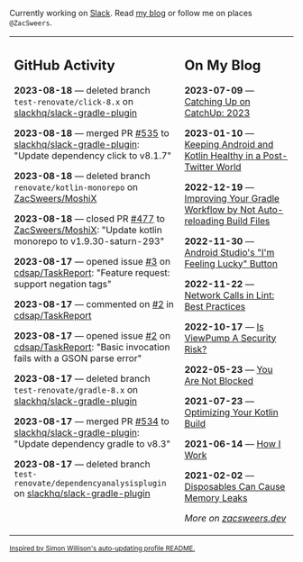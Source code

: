 Currently working on [Slack](https://slack.com/). Read [my blog](https://zacsweers.dev/) or follow me on places `@ZacSweers`.

<table><tr><td valign="top" width="60%">

## GitHub Activity
<!-- githubActivity starts -->
**2023-08-18** — deleted branch `test-renovate/click-8.x` on [slackhq/slack-gradle-plugin](https://github.com/slackhq/slack-gradle-plugin)

**2023-08-18** — merged PR [#535](https://github.com/slackhq/slack-gradle-plugin/pull/535) to [slackhq/slack-gradle-plugin](https://github.com/slackhq/slack-gradle-plugin): "Update dependency click to v8.1.7"

**2023-08-18** — deleted branch `renovate/kotlin-monorepo` on [ZacSweers/MoshiX](https://github.com/ZacSweers/MoshiX)

**2023-08-18** — closed PR [#477](https://github.com/ZacSweers/MoshiX/pull/477) to [ZacSweers/MoshiX](https://github.com/ZacSweers/MoshiX): "Update kotlin monorepo to v1.9.30-saturn-293"

**2023-08-17** — opened issue [#3](https://github.com/cdsap/TaskReport/issues/3) on [cdsap/TaskReport](https://github.com/cdsap/TaskReport): "Feature request: support negation tags"

**2023-08-17** — commented on [#2](https://github.com/cdsap/TaskReport/issues/2#issuecomment-1683256526) in [cdsap/TaskReport](https://github.com/cdsap/TaskReport)

**2023-08-17** — opened issue [#2](https://github.com/cdsap/TaskReport/issues/2) on [cdsap/TaskReport](https://github.com/cdsap/TaskReport): "Basic invocation fails with a GSON parse error"

**2023-08-17** — deleted branch `test-renovate/gradle-8.x` on [slackhq/slack-gradle-plugin](https://github.com/slackhq/slack-gradle-plugin)

**2023-08-17** — merged PR [#534](https://github.com/slackhq/slack-gradle-plugin/pull/534) to [slackhq/slack-gradle-plugin](https://github.com/slackhq/slack-gradle-plugin): "Update dependency gradle to v8.3"

**2023-08-17** — deleted branch `test-renovate/dependencyanalysisplugin` on [slackhq/slack-gradle-plugin](https://github.com/slackhq/slack-gradle-plugin)
<!-- githubActivity ends -->
</td><td valign="top" width="40%">

## On My Blog
<!-- blog starts -->
**2023-07-09** — [Catching Up on CatchUp: 2023](https://www.zacsweers.dev/catching-up-on-catchup-2023/)

**2023-01-10** — [Keeping Android and Kotlin Healthy in a Post-Twitter World](https://www.zacsweers.dev/keeping-android-healthy/)

**2022-12-19** — [Improving Your Gradle Workflow by Not Auto-reloading Build Files](https://www.zacsweers.dev/improving-your-workflow-by-not-auto-reloading-build-files/)

**2022-11-30** — [Android Studio's "I'm Feeling Lucky" Button](https://www.zacsweers.dev/android-studios-im-feeling-lucky-button/)

**2022-11-22** — [Network Calls in Lint: Best Practices](https://www.zacsweers.dev/network-calls-in-lint-best-practices/)

**2022-10-17** — [Is ViewPump A Security Risk?](https://www.zacsweers.dev/is-viewpump-a-security-risk/)

**2022-05-23** — [You Are Not Blocked](https://www.zacsweers.dev/you-are-not-blocked/)

**2021-07-23** — [Optimizing Your Kotlin Build](https://www.zacsweers.dev/optimizing-your-kotlin-build/)

**2021-06-14** — [How I Work](https://www.zacsweers.dev/how-i-work/)

**2021-02-02** — [Disposables Can Cause Memory Leaks](https://www.zacsweers.dev/disposables-can-cause-memory-leaks/)
<!-- blog ends -->
_More on [zacsweers.dev](https://zacsweers.dev/)_
</td></tr></table>

<sub><a href="https://simonwillison.net/2020/Jul/10/self-updating-profile-readme/">Inspired by Simon Willison's auto-updating profile README.</a></sub>